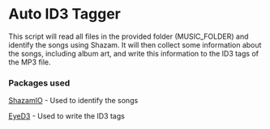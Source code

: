 # Auto ID3 Tagger
This script will read all files in the provided folder (MUSIC_FOLDER) and identify the songs using Shazam.
It will then collect some information about the songs, including album art, and write this information to the ID3 tags
of the MP3 file.

### Packages used
[ShazamIO](https://github.com/dotX12/ShazamIO) - Used to identify the songs

[EyeD3](https://eyed3.readthedocs.io/en/latest/index.html) - Used to write the ID3 tags